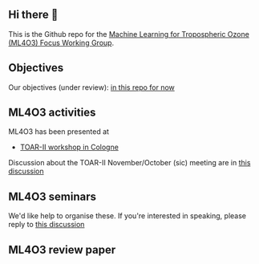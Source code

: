 ## Hi there 👋

This is the Github repo for the [Machine Learning for Tropospheric Ozone (ML4O3) Focus Working Group](https://igacproject.org/ml4o3-focus-working-group).

## Objectives
Our objectives (under review): [in this repo for now](https://github.com/ML4O3/terms-of-reference/tree/main)

## ML4O3 activities
ML4O3 has been presented at 

- [TOAR-II workshop in Cologne](https://github.com/ML4O3/presentations/blob/main/ML4O3-Kick-off_2023-03-07_CGN.pdf)

Discussion about the TOAR-II November/October (sic) meeting are in [this discussion](https://github.com/orgs/ML4O3/discussions/1)

## ML4O3 seminars

We'd like help to organise these. If you're interested in speaking, please reply to  [this discussion](https://github.com/orgs/ML4O3/discussions/2)

## ML4O3 review paper
